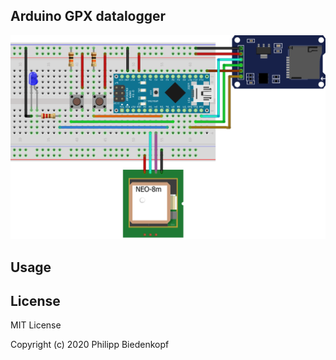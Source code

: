 ## Arduino GPX datalogger



![Alt text](./wiring.png?raw=true "Title")


## Usage


## License
MIT License

Copyright (c) 2020 Philipp Biedenkopf
